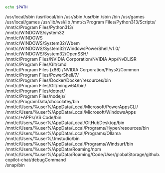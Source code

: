 
```bash
echo $PATH
```

/usr/local/sbin
/usr/local/bin
/usr/sbin
/usr/bin
/sbin
/bin
/usr/games
/usr/local/games
/usr/lib/wsl/lib
/mnt/c/Program Files/Python313/Scripts/
/mnt/c/Program Files/Python313/  
/mnt/c/WINDOWS/system32  
/mnt/c/WINDOWS  
/mnt/c/WINDOWS/System32/Wbem  
/mnt/c/WINDOWS/System32/WindowsPowerShell/v1.0/  
/mnt/c/WINDOWS/System32/OpenSSH/  
/mnt/c/Program Files/NVIDIA Corporation/NVIDIA App/NvDLISR  
/mnt/c/Program Files/Git/cmd  
/mnt/c/Program Files (x86)
/NVIDIA Corporation/PhysX/Common  
/mnt/c/Program Files/PowerShell/7/  
/mnt/c/Program Files/Docker/Docker/resources/bin  
/mnt/c/Program Files/Git/mingw64/bin/  
/mnt/c/Program Files/dotnet/  
/mnt/c/Program Files/nodejs/  
/mnt/c/ProgramData/chocolatey/bin  
/mnt/c/Users/%user%/AppData/Local/Microsoft/PowerAppsCLI/  
/mnt/c/Users/%user%/AppData/Local/Microsoft/WindowsApps  
/mnt/c/+APPs/VS Code/bin  
/mnt/c/Users/%user%/AppData/Local/GitHubDesktop/bin  
/mnt/c/Users/%user%/AppData/Local/Programs/Hyper/resources/bin  
/mnt/c/Users/%user%/AppData/Local/Programs/Ollama  
/mnt/c/Users/%user%/.lmstudio/bin  
/mnt/c/Users/%user%/AppData/Local/Programs/Windsurf/bin  
/mnt/c/Users/%user%/AppData/Roaming/npm  
/mnt/c/Users/%user%/AppData/Roaming/Code/User/globalStorage/github.copilot-chat/debugCommand  
/snap/bin